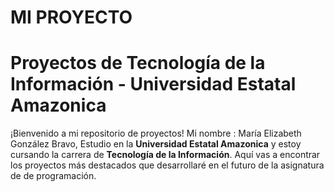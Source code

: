 # MI PROYECTO
# Proyectos de Tecnología de la Información - Universidad Estatal Amazonica

¡Bienvenido a mi repositorio de proyectos! Mi nombre : María Elizabeth González Bravo,
Estudio en la **Universidad Estatal Amazonica** y estoy cursando la carrera de **Tecnología de la Información**. Aquí vas a encontrar los proyectos más destacados que desarrollaré en el futuro de la asignatura de de programación.

